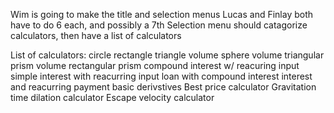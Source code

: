 Wim is going to make the title and selection menus
Lucas and Finlay both have to do 6 each, and possibly a 7th
Selection menu should catagorize calculators, then have a list of calculators

List of calculators:
    circle 
    rectangle
    triangle
    volume sphere
    volume triangular prism
    volume rectangular prism
    compound interest w/ reacuring input
    simple interest with reacurring input 
    loan with compound interest interest and reacurring payment
    basic derivstives
    Best price calculator
    Gravitation time dilation calculator
    Escape velocity calculator

    